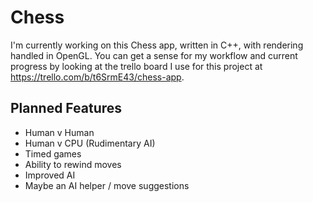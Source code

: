 # Chess
I'm currently working on this Chess app, written in C++, with rendering handled in OpenGL. You can get a sense for my workflow and current progress by looking at the trello board I use for this project at https://trello.com/b/t6SrmE43/chess-app.

## Planned Features
- Human v Human
- Human v CPU (Rudimentary AI)
- Timed games
- Ability to rewind moves
- Improved AI
- Maybe an AI helper / move suggestions
